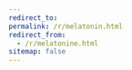 ```yaml
---
redirect_to:
permalink: /r/melatonin.html
redirect_from:
  - /r/melatonine.html
sitemap: false
---
```

